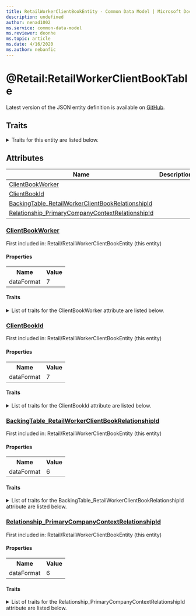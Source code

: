 ```yaml
---
title: RetailWorkerClientBookEntity - Common Data Model | Microsoft Docs
description: undefined
author: nenad1002
ms.service: common-data-model
ms.reviewer: deonhe
ms.topic: article
ms.date: 4/16/2020
ms.author: nebanfic
---
```


# @Retail:RetailWorkerClientBookTable

  
 Latest version of the JSON entity definition is available on <a href="https://github.com/Microsoft/CDM/tree/master/schemaDocuments/core/erp/Entities/Commerce/Retail/RetailWorkerClientBookEntity.cdm.json" target="_blank">GitHub</a>.  

## Traits

<details>
<summary>Traits for this entity are listed below.  
</summary>

**is.CDM.entityVersion**  
  <table><tr><th>Parameter</th><th>Value</th><th>Data type</th><th>Explanation</th></tr><tr><td>versionNumber</td><td>"1.0.0"</td><td>string</td><td>semantic version number of the entity</td></tr></table>

**is.Application.releaseVersion**  
  <table><tr><th>Parameter</th><th>Value</th><th>Data type</th><th>Explanation</th></tr><tr><td>releaseVersion</td><td>"10.0.13.0"</td><td>string</td><td>semantic version number of the application introducing this entity</td></tr></table>

**is.localized.displayedAs**  
  Holds the list of language specific display text for an object.  <table><tr><th>Parameter</th><th>Value</th><th>Data type</th><th>Explanation</th></tr><tr><td>localizedDisplayText</td><td><table><tr><th>languageTag</th><th>displayText</th></tr><tr><td>en</td><td>@Retail:RetailWorkerClientBookTable</td></tr></table></td><td>entity</td><td>a reference to the constant entity holding the list of localized text</td></tr></table>

</details>

## Attributes

|Name|Description|First Included in Entity|
|---|---|---|
|[ClientBookWorker](#ClientBookWorker)||<a href="RetailWorkerClientBookEntity.md" target="_blank">Retail/RetailWorkerClientBookEntity</a>|
|[ClientBookId](#ClientBookId)||<a href="RetailWorkerClientBookEntity.md" target="_blank">Retail/RetailWorkerClientBookEntity</a>|
|[BackingTable_RetailWorkerClientBookRelationshipId](#BackingTable_RetailWorkerClientBookRelationshipId)||<a href="RetailWorkerClientBookEntity.md" target="_blank">Retail/RetailWorkerClientBookEntity</a>|
|[Relationship_PrimaryCompanyContextRelationshipId](#Relationship_PrimaryCompanyContextRelationshipId)||<a href="RetailWorkerClientBookEntity.md" target="_blank">Retail/RetailWorkerClientBookEntity</a>|

### <a href=#ClientBookWorker name="ClientBookWorker">ClientBookWorker</a>

First included in: Retail/RetailWorkerClientBookEntity (this entity)  

#### Properties

<table><tr><th>Name</th><th>Value</th></tr><tr><td>dataFormat</td><td>7</td></tr></table>

#### Traits

<details>
<summary>List of traits for the ClientBookWorker attribute are listed below.</summary>

**is.dataFormat.character**  
**is.dataFormat.big**  
**is.dataFormat.array**  
**is.dataFormat.character**  
**is.dataFormat.array**  
</details>

### <a href=#ClientBookId name="ClientBookId">ClientBookId</a>

First included in: Retail/RetailWorkerClientBookEntity (this entity)  

#### Properties

<table><tr><th>Name</th><th>Value</th></tr><tr><td>dataFormat</td><td>7</td></tr></table>

#### Traits

<details>
<summary>List of traits for the ClientBookId attribute are listed below.</summary>

**is.dataFormat.character**  
**is.dataFormat.big**  
**is.dataFormat.array**  
**is.dataFormat.character**  
**is.dataFormat.array**  
</details>

### <a href=#BackingTable_RetailWorkerClientBookRelationshipId name="BackingTable_RetailWorkerClientBookRelationshipId">BackingTable_RetailWorkerClientBookRelationshipId</a>

First included in: Retail/RetailWorkerClientBookEntity (this entity)  

#### Properties

<table><tr><th>Name</th><th>Value</th></tr><tr><td>dataFormat</td><td>6</td></tr></table>

#### Traits

<details>
<summary>List of traits for the BackingTable_RetailWorkerClientBookRelationshipId attribute are listed below.</summary>

**is.dataFormat.character**  
**is.dataFormat.big**  
**is.dataFormat.array**  
**is.dataFormat.guid**  
**means.identity.entityId**  
**is.linkedEntity.identifier**  
Marks the attribute(s) that hold foreign key references to a linked (used as an attribute) entity. This attribute is added to the resolved entity to enumerate the referenced entities.  <table><tr><th>Parameter</th><th>Value</th><th>Data type</th><th>Explanation</th></tr><tr><td>entityReferences</td><td>empty table</td><td>entity</td><td>a reference to the constant entity holding the list of entity references</td></tr></table>

**is.dataFormat.guid**  
**is.dataFormat.character**  
**is.dataFormat.array**  
</details>

### <a href=#Relationship_PrimaryCompanyContextRelationshipId name="Relationship_PrimaryCompanyContextRelationshipId">Relationship_PrimaryCompanyContextRelationshipId</a>

First included in: Retail/RetailWorkerClientBookEntity (this entity)  

#### Properties

<table><tr><th>Name</th><th>Value</th></tr><tr><td>dataFormat</td><td>6</td></tr></table>

#### Traits

<details>
<summary>List of traits for the Relationship_PrimaryCompanyContextRelationshipId attribute are listed below.</summary>

**is.dataFormat.character**  
**is.dataFormat.big**  
**is.dataFormat.array**  
**is.dataFormat.guid**  
**means.identity.entityId**  
**is.linkedEntity.identifier**  
Marks the attribute(s) that hold foreign key references to a linked (used as an attribute) entity. This attribute is added to the resolved entity to enumerate the referenced entities.  <table><tr><th>Parameter</th><th>Value</th><th>Data type</th><th>Explanation</th></tr><tr><td>entityReferences</td><td>empty table</td><td>entity</td><td>a reference to the constant entity holding the list of entity references</td></tr></table>

**is.dataFormat.guid**  
**is.dataFormat.character**  
**is.dataFormat.array**  
</details>
